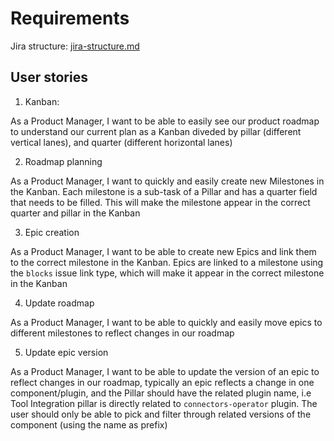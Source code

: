 # Requirements

Jira structure: [jira-structure.md](./jira-structure.md)

## User stories

1. Kanban:

As a Product Manager, I want to be able to easily see our product roadmap to understand our current plan as a Kanban diveded by pillar (different vertical lanes), and quarter (different horizontal lanes)

2. Roadmap planning

As a Product Manager, I want to quickly and easily create new Milestones in the Kanban. Each milestone is a sub-task of a Pillar and has a quarter field that needs to be filled. This will make the milestone appear in the correct quarter and pillar in the Kanban

3. Epic creation

As a Product Manager, I want to be able to create new Epics and link them to the correct milestone in the Kanban. Epics are linked to a milestone using the `blocks` issue link type, which will make it appear in the correct milestone in the Kanban

4. Update roadmap

As a Product Manager, I want to be able to quickly and easily move epics to different milestones to reflect changes in our roadmap

5. Update epic version

As a Product Manager, I want to be able to update the version of an epic to reflect changes in our roadmap, typically an epic reflects a change in one component/plugin, and the Pillar should have the related plugin name, i.e Tool Integration pillar is directly related to `connectors-operator` plugin. The user should only be able to pick and filter through related versions of the component (using the name as prefix)



